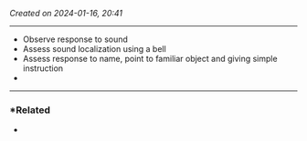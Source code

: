 *Created on 2024-01-16, 20:41* 

---
- Observe response to sound
- Assess sound localization using a bell 
- Assess response to name, point to familiar object and giving simple instruction
- 

---
### *Related
- 